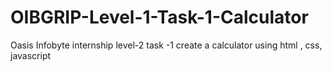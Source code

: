 # OIBGRIP-Level-1-Task-1-Calculator
Oasis Infobyte internship level-2 task -1 create a calculator using html , css, javascript
